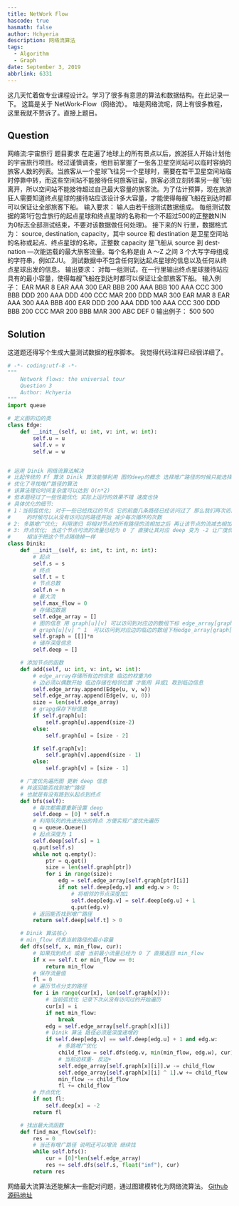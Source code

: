 ```yaml
---
title: NetWork Flow
hascode: true
hasmath: false
author: Hchyeria
description: 网络流算法
tags:
  - Algorithm
  - Graph
date: September 3, 2019
abbrlink: 6331
---
```

这几天忙着做专业课程设计2。学习了很多有意思的算法和数据结构。在此记录一下。
这篇是关于 NetWork-Flow（网络流）。
啥是网络流呢，网上有很多教程，这里我就不赘诉了。直接上题目。
## Question
网络流:宇宙旅行
题目要求
在走遍了地球上的所有景点以后，旅游狂人开始计划他的宇宙旅行项目。经过谨慎调查，他目前掌握了一张各卫星空间站可以临时容纳的旅客人数的列表。当旅客从一个星球飞往另一个星球时，需要在若干卫星空间站临时停靠中转，而这些空间站不能接待任何旅客驻留，旅客必须立刻转乘另一艘飞船离开，所以空间站不能接待超过自己最大容量的旅客流。为了估计预算，现在旅游狂人需要知道终点星球的接待站应该设计多大容量，才能使得每艘飞船在到达时都可以保证让全部旅客下船。
输入要求：
输人由若干组测试数据组成。
每组测试数据的第1行包含旅行的起点星球和终点星球的名称和一个不超过500的正整数N(N为0标志全部测试结束，不要对该数据做任何处理)。
接下来的N 行里，数据格式为： source, destination, capacity，其中 source 和 destination 是卫星空间站的名称或起点、终点星球的名称，正整数 capacity 是飞船从 source 到 dest­nation —次能运载的最大旅客流量。每个名称是由 A 〜Z 之间 3 个大写字母组成的字符串，例如ZJU。
测试数据中不包含任何到达起点星球的信息以及任何从终点星球出发的信息。
输出要求：
对每一组测试，在一行里输出终点星球接待站应具有的最小容量，使得每艘飞船在到达时都可以保证让全部旅客下船。
输入例子：
EAR MAR 8 
EAR AAA 300
EAR BBB 200 
AAA BBB 100 
AAA CCC 300 
BBB DDD 200 
AAA DDD 400 
CCC MAR 200 
DDD MAR 300 
EAR MAR 8 
EAR AAA 300 
AAA BBB 400 
EAR DDD 200 
AAA DDD 100 
AAA CCC 300 
DDD BBB 200 
CCC MAR 200 
BBB MAR 300 
ABC DEF 0
输出例子：
500
500

## Solution
这道题还得写个生成大量测试数据的程序脚本。
我觉得代码注释已经很详细了。
```python
# -*- coding:utf-8 -*-
"""
    Network flows: the universal tour
    Question 3
    Author: Hchyeria
"""
import queue

# 定义图的边的类
class Edge:
    def __init__(self, u: int, v: int, w: int):
        self.u = u
        self.v = v
        self.w = w


# 运用 Dinik 网络流算法解决
# 比起传统的 Ff 算法 Dinik 算法能够利用 图的deep的概念 选择增广路径的时候只能选择 deep 递增的一条
# 优化了寻找增广路径的算法
# 该算法理论时间复杂度可以达到 O(n*2)
# 但本题经过了一些性能优化 实际上运行的效果不错 速度也快
# 具体优化的细节:
# 1：当前弧优化; 对于一些已经找过的节点 它的前面几条路径已经访问过了 那么我们再次访问到这个节点
#     的时候可以从没有访问过的路径开始 减少每次循环的次数
# 2: 多路增广优化; 利用递归 将相对节点的所有路径的流相加之后 再让该节点的流减去相加后的流 避免一条一条的减 浪费时间
# 3: 炸点优化; 当这个节点可流的流量已经为 0 了 直接让其对应 deep 变为 -2 让广度优先寻找增广路径的时候不可能再访问到它
#     相当于把这个节点隔绝掉一样
class Dinik:
    def __init__(self, s: int, t: int, n: int):
        # 起点
        self.s = s
        # 终点
        self.t = t
        # 节点总数
        self.n = n
        # 最大流
        self.max_flow = 0
        # 存储边数据
        self.edge_array = []
        # 图的信息 用 graph[u][v] 可以访问到对应边的数组下标 edge_array[graph[u][v]]
        # graph[u][v] ^ 1  可以访问到对应边的临边的数组下标edge_array[graph[u][v] ^ 1]
        self.graph = [[]]*n
        # 储存深度信息
        self.deep = []

    # 添加节点的函数
    def add(self, u: int, v: int, w: int):
        # edge_array存储所有边的信息 临边的权重为0
        # 边必须以偶数开始 临边存储在相邻位置 才能用 异或1 取到临边信息
        self.edge_array.append(Edge(u, v, w))
        self.edge_array.append(Edge(v, u, 0))
        size = len(self.edge_array)
        # grapg保存下标信息
        if self.graph[u]:
            self.graph[u].append(size-2)
        else:
            self.graph[u] = [size - 2]

        if self.graph[v]:
            self.graph[v].append(size - 1)
        else:
            self.graph[v] = [size - 1]

    # 广度优先遍历图 更新 deep 信息
    # 并返回能否找到增广路径
    # 也就是有没有路到从起点到终点
    def bfs(self):
        # 每次都需要重新设置 deep
        self.deep = [0] * self.n
        # 利用队列的先进先出的特点 方便实现广度优先遍历
        q = queue.Queue()
        # 起点深度为 1
        self.deep[self.s] = 1
        q.put(self.s)
        while not q.empty():
            ptr = q.get()
            size = len(self.graph[ptr])
            for i in range(size):
                edg = self.edge_array[self.graph[ptr][i]]
                if not self.deep[edg.v] and edg.w > 0:
                    # 将相邻的节点深度加1
                    self.deep[edg.v] = self.deep[edg.u] + 1
                    q.put(edg.v)
        # 返回能否找到增广路径
        return self.deep[self.t] > 0

    # Dinik 算法核心
    # min_flow 代表当前路径的最小容量
    def dfs(self, x, min_flow, cur):
        # 如果找到终点 或者 当前最小流量已经为 0 了 直接返回 min_flow
        if x == self.t or min_flow == 0:
            return min_flow
        # 保存流量值
        fl = 0
        # 遍历节点分支的路径
        for i in range(cur[x], len(self.graph[x])):
            # 当前弧优化 记录下次从没有访问过的开始遍历
            cur[x] = i
            if not min_flow:
                break
            edg = self.edge_array[self.graph[x][i]]
            # Dinik 算法 路径必须是深度递增的
            if self.deep[edg.v] == self.deep[edg.u] + 1 and edg.w:
                # 多路增广优化
                child_flow = self.dfs(edg.v, min(min_flow, edg.w), cur)
                # 当前边权重- 反边+
                self.edge_array[self.graph[x][i]].w -= child_flow
                self.edge_array[self.graph[x][i] ^ 1].w += child_flow
                min_flow -= child_flow
                fl += child_flow
        # 炸点优化
        if not fl:
            self.deep[x] = -2
        return fl

    # 找出最大流函数
    def find_max_flow(self):
        res = 0
        # 当还有增广路径 说明还可以增流 继续找
        while self.bfs():
            cur = [0]*len(self.edge_array)
            res += self.dfs(self.s, float("inf"), cur)
        return res
```
网络最大流算法还能解决一些配对问题，通过图建模转化为网络流算法。
[Github 源码地址](https://github.com/Hchyeria/some-data-structure-and-algorithm)